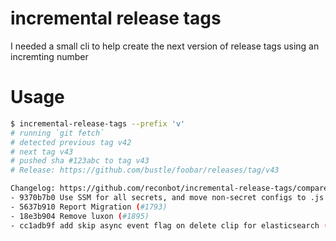# incremental release tags

I needed a small cli to help create the next version of release tags using an incremting number

# Usage

```bash
$ incremental-release-tags --prefix 'v'
# running `git fetch`
# detected previous tag v42
# next tag v43
# pushed sha #123abc to tag v43
# Release: https://github.com/bustle/foobar/releases/tag/v43

Changelog: https://github.com/reconbot/incremental-release-tags/compare/v5...v6
- 9370b7b0 Use SSM for all secrets, and move non-secret configs to .js files (#1919)
- 5637b910 Report Migration (#1793)
- 18e3b904 Remove luxon (#1895)
- cc1adb9f add skip async event flag on delete clip for elasticsearch (#1917)
```
